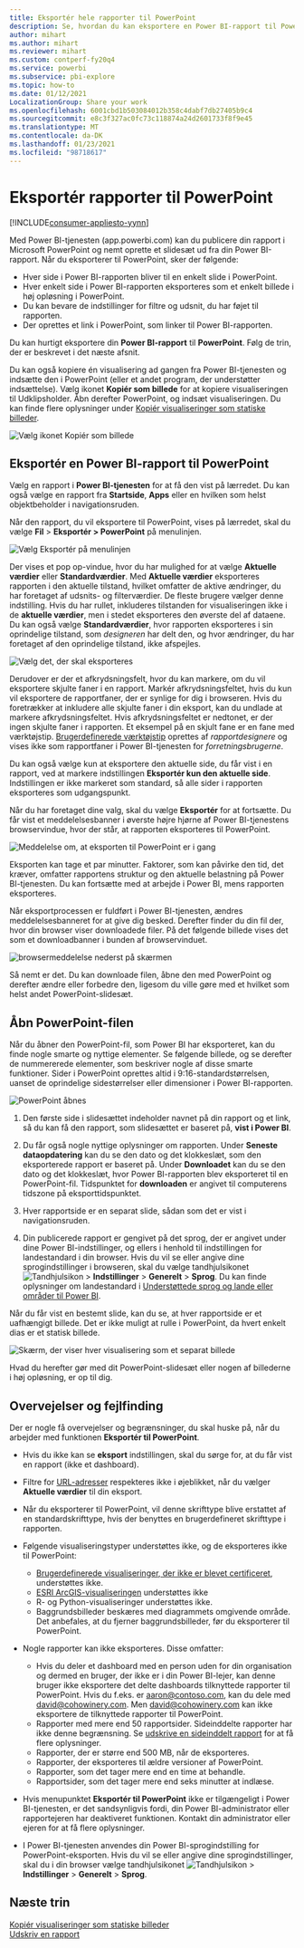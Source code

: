 ```yaml
---
title: Eksportér hele rapporter til PowerPoint
description: Se, hvordan du kan eksportere en Power BI-rapport til PowerPoint.
author: mihart
ms.author: mihart
ms.reviewer: mihart
ms.custom: contperf-fy20q4
ms.service: powerbi
ms.subservice: pbi-explore
ms.topic: how-to
ms.date: 01/12/2021
LocalizationGroup: Share your work
ms.openlocfilehash: 6001cbd1b503084012b358c4dabf7db27405b9c4
ms.sourcegitcommit: e8c3f327ac0fc73c118874a24d2601733f8f9e45
ms.translationtype: MT
ms.contentlocale: da-DK
ms.lasthandoff: 01/23/2021
ms.locfileid: "98718617"
---
```

# <a name="export-reports-to-powerpoint"></a>Eksportér rapporter til PowerPoint

[!INCLUDE[consumer-appliesto-yynn](../includes/consumer-appliesto-yynn.md)]


Med Power BI-tjenesten (app.powerbi.com) kan du publicere din rapport i Microsoft PowerPoint og nemt oprette et slidesæt ud fra din Power BI-rapport. Når du eksporterer til PowerPoint, sker der følgende:

* Hver side i Power BI-rapporten bliver til en enkelt slide i PowerPoint.
* Hver enkelt side i Power BI-rapporten eksporteres som et enkelt billede i høj opløsning i PowerPoint.
* Du kan bevare de indstillinger for filtre og udsnit, du har føjet til rapporten.
* Der oprettes et link i PowerPoint, som linker til Power BI-rapporten.

Du kan hurtigt eksportere din **Power BI-rapport** til **PowerPoint**. Følg de trin, der er beskrevet i det næste afsnit.

Du kan også kopiere én visualisering ad gangen fra Power BI-tjenesten og indsætte den i PowerPoint (eller et andet program, der understøtter indsættelse). Vælg ikonet **Kopiér som billede** for at kopiere visualiseringen til Udklipsholder. Åbn derefter PowerPoint, og indsæt visualiseringen. Du kan finde flere oplysninger under [Kopiér visualiseringer som statiske billeder](../visuals/power-bi-visualization-copy-paste.md).

![Vælg ikonet Kopiér som billede](media/end-user-powerpoint/power-bi-copy.png)

## <a name="export-your-power-bi-report-to-powerpoint"></a>Eksportér en Power BI-rapport til PowerPoint
Vælg en rapport i **Power BI-tjenesten** for at få den vist på lærredet. Du kan også vælge en rapport fra **Startside**, **Apps** eller en hvilken som helst objektbeholder i navigationsruden.

Når den rapport, du vil eksportere til PowerPoint, vises på lærredet, skal du vælge **Fil** > **Eksportér > PowerPoint** på menulinjen.

![Vælg Eksportér på menulinjen](media/end-user-powerpoint/power-bi-export.png)

Der vises et pop op-vindue, hvor du har mulighed for at vælge **Aktuelle værdier** eller **Standardværdier**. Med **Aktuelle værdier** eksporteres rapporten i den aktuelle tilstand, hvilket omfatter de aktive ændringer, du har foretaget af udsnits- og filterværdier.  De fleste brugere vælger denne indstilling. Hvis du har rullet, inkluderes tilstanden for visualiseringen ikke i de **aktuelle værdier**, men i stedet eksporteres den øverste del af dataene. Du kan også vælge **Standardværdier**, hvor rapporten eksporteres i sin oprindelige tilstand, som *designeren* har delt den, og hvor ændringer, du har foretaget af den oprindelige tilstand, ikke afspejles.

![Vælg det, der skal eksporteres](media/end-user-powerpoint/power-bi-current-values.png)
 
Derudover er der et afkrydsningsfelt, hvor du kan markere, om du vil eksportere skjulte faner i en rapport. Markér afkrydsningsfeltet, hvis du kun vil eksportere de rapportfaner, der er synlige for dig i browseren. Hvis du foretrækker at inkludere alle skjulte faner i din eksport, kan du undlade at markere afkrydsningsfeltet. Hvis afkrydsningsfeltet er nedtonet, er der ingen skjulte faner i rapporten. Et eksempel på en skjult fane er en fane med værktøjstip. [Brugerdefinerede værktøjstip](../create-reports/desktop-tooltips.md) oprettes af *rapportdesignere* og vises ikke som rapportfaner i Power BI-tjenesten for *forretningsbrugerne*. 

Du kan også vælge kun at eksportere den aktuelle side, du får vist i en rapport, ved at markere indstillingen **Eksportér kun den aktuelle side**.  Indstillingen er ikke markeret som standard, så alle sider i rapporten eksporteres som udgangspunkt.

Når du har foretaget dine valg, skal du vælge **Eksportér** for at fortsætte. Du får vist et meddelelsesbanner i øverste højre hjørne af Power BI-tjenestens browservindue, hvor der står, at rapporten eksporteres til PowerPoint. 



![Meddelelse om, at eksporten til PowerPoint er i gang](media/end-user-powerpoint/power-bi-export-progress.png)

Eksporten kan tage et par minutter. Faktorer, som kan påvirke den tid, det kræver, omfatter rapportens struktur og den aktuelle belastning på Power BI-tjenesten. Du kan fortsætte med at arbejde i Power BI, mens rapporten eksporteres.

Når eksportprocessen er fuldført i Power BI-tjenesten, ændres meddelelsesbanneret for at give dig besked. Derefter finder du din fil der, hvor din browser viser downloadede filer. På det følgende billede vises det som et downloadbanner i bunden af browservinduet.

![browsermeddelelse nederst på skærmen](media/end-user-powerpoint/power-bi-browsers.png)

Så nemt er det. Du kan downloade filen, åbne den med PowerPoint og derefter ændre eller forbedre den, ligesom du ville gøre med et hvilket som helst andet PowerPoint-slidesæt.

## <a name="open-the-powerpoint-file"></a>Åbn PowerPoint-filen
Når du åbner den PowerPoint-fil, som Power BI har eksporteret, kan du finde nogle smarte og nyttige elementer. Se følgende billede, og se derefter de nummererede elementer, som beskriver nogle af disse smarte funktioner. Sider i PowerPoint oprettes altid i 9:16-standardstørrelsen, uanset de oprindelige sidestørrelser eller dimensioner i Power BI-rapporten.

![PowerPoint åbnes](media/end-user-powerpoint/power-bi-powerpoint-numbered.png)

1. Den første side i slidesættet indeholder navnet på din rapport og et link, så du kan få den rapport, som slidesættet er baseret på, **vist i Power BI**.
2. Du får også nogle nyttige oplysninger om rapporten. Under **Seneste dataopdatering** kan du se den dato og det klokkeslæt, som den eksporterede rapport er baseret på. Under **Downloadet** kan du se den dato og det klokkeslæt, hvor Power BI-rapporten blev eksporteret til en PowerPoint-fil. Tidspunktet for **downloaden** er angivet til computerens tidszone på eksporttidspunktet.


3. Hver rapportside er en separat slide, sådan som det er vist i navigationsruden. 
4. Din publicerede rapport er gengivet på det sprog, der er angivet under dine Power BI-indstillinger, og ellers i henhold til indstillingen for landestandard i din browser. Hvis du vil se eller angive dine sprogindstillinger i browseren, skal du vælge tandhjulsikonet ![Tandhjulsikon](media/end-user-powerpoint/power-bi-settings-icon.png) > **Indstillinger** > **Generelt** > **Sprog**. Du kan finde oplysninger om landestandard i [Understøttede sprog og lande eller områder til Power BI](../fundamentals/supported-languages-countries-regions.md).


Når du får vist en bestemt slide, kan du se, at hver rapportside er et uafhængigt billede. Det er ikke muligt at rulle i PowerPoint, da hvert enkelt dias er et statisk billede.

![Skærm, der viser hver visualisering som et separat billede](media/end-user-powerpoint/power-bi-images.png)

Hvad du herefter gør med dit PowerPoint-slidesæt eller nogen af billederne i høj opløsning, er op til dig.

## <a name="considerations-and-troubleshooting"></a>Overvejelser og fejlfinding
Der er nogle få overvejelser og begrænsninger, du skal huske på, når du arbejder med funktionen **Eksportér til PowerPoint**.
 

* Hvis du ikke kan se **eksport** indstillingen, skal du sørge for, at du får vist en rapport (ikke et dashboard).

* Filtre for [URL-adresser](../collaborate-share/service-url-filters.md) respekteres ikke i øjeblikket, når du vælger **Aktuelle værdier** til din eksport.

* Når du eksporterer til PowerPoint, vil denne skrifttype blive erstattet af en standardskrifttype, hvis der benyttes en brugerdefineret skrifttype i rapporten.

* Følgende visualiseringstyper understøttes ikke, og de eksporteres ikke til PowerPoint:
   - [Brugerdefinerede visualiseringer, der ikke er blevet certificeret](../developer/visuals/power-bi-custom-visuals-certified.md), understøttes ikke. 
   - [ESRI ArcGIS-visualiseringen](../visuals/power-bi-visualizations-arcgis.md) understøttes ikke
   - R- og Python-visualiseringer understøttes ikke.
   - Baggrundsbilleder beskæres med diagrammets omgivende område. Det anbefales, at du fjerner baggrundsbilleder, før du eksporterer til PowerPoint.

* Nogle rapporter kan ikke eksporteres. Disse omfatter:
    - Hvis du deler et dashboard med en person uden for din organisation og dermed en bruger, der ikke er i din Power BI-lejer, kan denne bruger ikke eksportere det delte dashboards tilknyttede rapporter til PowerPoint. Hvis du f.eks. er aaron@contoso.com, kan du dele med david@cohowinery.com. Men david@cohowinery.com kan ikke eksportere de tilknyttede rapporter til PowerPoint.
    - Rapporter med mere end 50 rapportsider. Sideinddelte rapporter har ikke denne begrænsning. Se [udskrive en sideinddelt rapport](end-user-paginated-report.md#interact-with-a-paginated-report) for at få flere oplysninger.
    - Rapporter, der er større end 500 MB, når de eksporteres. 
    - Rapporter, der eksporteres til ældre versioner af PowerPoint.
    - Rapporter, som det tager mere end en time at behandle. 
    - Rapportsider, som det tager mere end seks minutter at indlæse. 

* Hvis menupunktet **Eksportér til PowerPoint** ikke er tilgængeligt i Power BI-tjenesten, er det sandsynligvis fordi, din Power BI-administrator eller rapportejeren har deaktiveret funktionen. Kontakt din administrator eller ejeren for at få flere oplysninger.
* I Power BI-tjenesten anvendes din Power BI-sprogindstilling for PowerPoint-eksporten. Hvis du vil se eller angive dine sprogindstillinger, skal du i din browser vælge tandhjulsikonet ![Tandhjulsikon](media/end-user-powerpoint/power-bi-settings-icon.png) > **Indstillinger** > **Generelt** > **Sprog**.



## <a name="next-steps"></a>Næste trin
[Kopiér visualiseringer som statiske billeder](../visuals/power-bi-visualization-copy-paste.md)    
[Udskriv en rapport](end-user-print.md)
